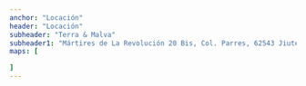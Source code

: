 ```yaml
---
anchor: "Locación"
header: "Locación"
subheader: "Terra & Malva"
subheader1: "Mártires de La Revolución 20 Bis, Col. Parres, 62543 Jiutepec, Mor."
maps: [

]
---
```

